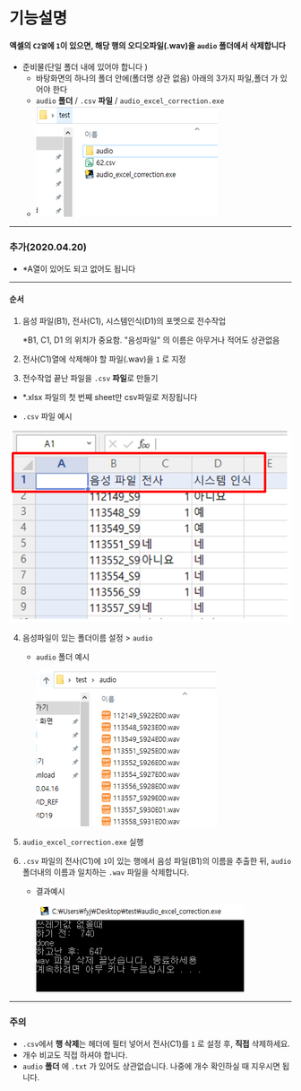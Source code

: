 # 기능설명

#### 엑셀의 `C2열`에 `1`이 있으면, 해당 행의 오디오파일(.wav)을 `audio` 폴더에서 삭제합니다

- 준비물(단일 폴더 내에 있어야 합니다 )
  - 바탕화면의 하나의 폴더 안에(폴더명 상관 없음) 아래의 3가지 파일,폴더 가 있어야 한다
  -  `audio` **폴더** /  `.csv` **파일**  /  `audio_excel_correction.exe`
  -  ![1](image/1.PNG)

---

### 추가(2020.04.20)

- *A열이 있어도 되고 없어도 됩니다

---

#### 순서

1. 음성 파일(B1), 전사(C1), 시스템인식(D1)의 포멧으로 전수작업

   *B1, C1, D1 의 위치가 중요함. "음성파일" 의 이름은 아무거나 적어도 상관없음

2. 전사(C1)열에 삭제해야 할 파일(.wav)을 `1` 로 지정 

3. 전수작업 끝난 파일을 `.csv` **파일**로 만들기

- *.xlsx 파일의 첫 번째 sheet만 csv파일로 저장됩니다
  
- `.csv` 파일 예시

![image-20200416184603452](image/image-20200416184603452.png)
    
4. 음성파일이 있는 폴더이름 설정 > `audio`

    - `audio` 폴더 예시

      ![audio](image/audio.PNG)

5. `audio_excel_correction.exe` 실행

6. `.csv` 파일의 전사(C1)에  `1`이 있는 행에서 음성 파일(B1)의 이름을 추출한 뒤,
    `audio` 폴더내의 이름과 일치하는 `.wav` 파일을 삭제합니다.

    - 결과예시

      ![image-20200416190822114](image/image-20200416190822114.png)

---

### 주의

- `.csv`에서 **행 삭제**는 헤더에 필터 넣어서 전사(C1)를 `1` 로 설정 후, **직접** 삭제하세요. 
- 개수 비교도 직접 하셔야 합니다.
- `audio` **폴더** 에 `.txt` 가 있어도 상관없습니다. 나중에 개수 확인하실 때 지우시면 됩니다.